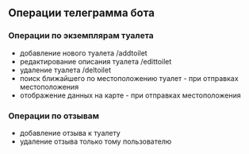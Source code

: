## Операции телеграмма бота

### Операции по экземплярам туалета

* добавление нового туалета /addtoilet
* редактирование описания туалета /edittoilet
* удаление туалета /deltoilet
* поиск ближайшего по местоположению туалет - при отправках местоположения
* отображение данных на карте - при отправках местоположения

### Операции по отзывам

* добавление отзыва к туалету
* удаление отзыва только тому пользователю 
